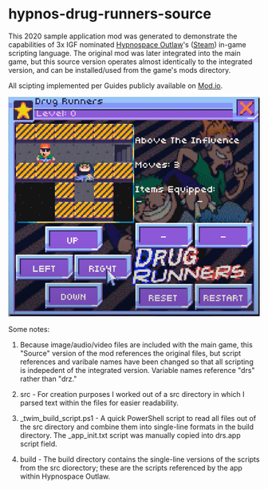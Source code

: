 # hypnos-drug-runners-source

This 2020 sample application mod was generated to demonstrate the capabilities of 3x IGF nominated [Hypnospace Outlaw](http://www.hypnospace.net/)'s ([Steam](https://store.steampowered.com/app/844590/Hypnospace_Outlaw/)) in-game scripting language. The original mod was later integrated into the main game, but this source version operates almost identically to the integrated version, and can be installed/used from the game's mods directory.

All scipting implemented per Guides publicly available on [Mod.io](https://hypnospace.mod.io/guides).

[![screenshot, video in link](https://github.com/thatwhichis/hypnos-drug-runners-source/blob/main/screenshot.png)](https://www.youtube.com/watch?v=D0tzkYKK0QA)

Some notes:

1. Because image/audio/video files are included with the main game, this "Source" version of the mod references the original files, but script references and varibale names have been changed so that all scripting is indepedent of the integrated version. Variable names reference "drs" rather than "drz."

2. src - For creation purposes I worked out of a src directory in which I parsed text within the files for easier readability.

3. _twim_build_script.ps1 - A quick PowerShell script to read all files out of the src directory and combine them into single-line formats in the build directory. The _app_init.txt script was manually copied into drs.app script field.

4. build - The build directory contains the single-line versions of the scripts from the src diorectory; these are the scripts referenced by the app within Hypnospace Outlaw.